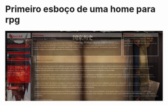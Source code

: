 # Primeiro esboço de uma home para rpg

![](./assets/img/Captura%20de%20tela%202024-06-19%20221841.png)

